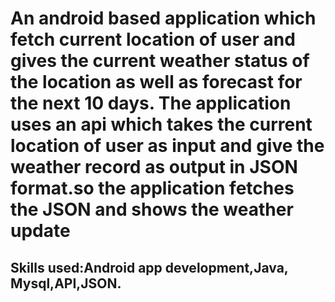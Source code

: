 # An android based application which fetch current location of user and gives the current weather status of the location as well as forecast for the next 10 days. The application uses  an api which takes the current location of user as input and give the weather record as output in JSON format.so the application fetches the JSON and shows the weather update 
## Skills used:Android app development,Java, Mysql,API,JSON.
